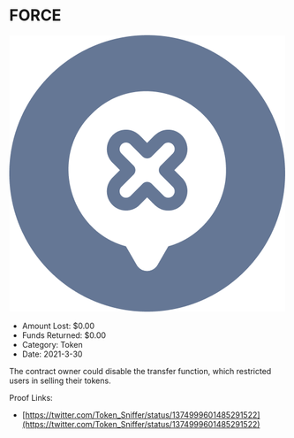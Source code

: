 # FORCE
![FORCE](/rektimages/FORCE.png)
- Amount Lost: $0.00
- Funds Returned: $0.00
- Category: Token
- Date: 2021-3-30

The contract owner could disable the transfer function, which restricted users in selling their tokens.


Proof Links:
- [https://twitter.com/Token_Sniffer/status/1374999601485291522](https://twitter.com/Token_Sniffer/status/1374999601485291522)


